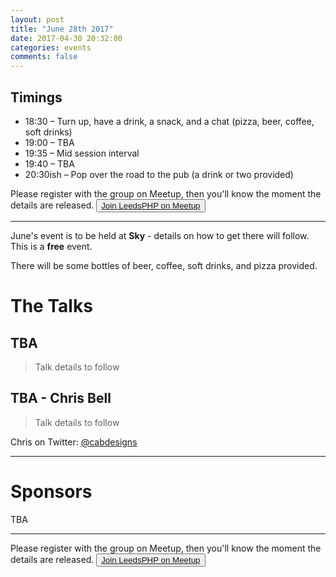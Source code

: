 ```yaml
---
layout: post
title: "June 28th 2017"
date: 2017-04-30 20:32:00
categories: events
comments: false
---
```


## Timings
* 18:30 – Turn up, have a drink, a snack, and a chat (pizza, beer, coffee, soft drinks)
* 19:00 – TBA
* 19:35 – Mid session interval
* 19:40 – TBA
* 20:30ish – Pop over the road to the pub (a drink or two provided)

Please register with the group on Meetup, then you'll know the moment the details are released. <button>[Join LeedsPHP on Meetup](https://www.meetup.com/leedsphp)</button>

<hr/>

June's event is to be held at **Sky** - details on how to get there will follow. This is a **free** event.

There will be some bottles of beer, coffee, soft drinks, and pizza provided. 

# The Talks

## TBA

> Talk details to follow

## TBA - Chris Bell

> Talk details to follow

Chris on Twitter: [@cabdesigns](https://twitter.com/cabdesigns)

<hr/>

# Sponsors

TBA

<hr/>

Please register with the group on Meetup, then you'll know the moment the details are released. <button>[Join LeedsPHP on Meetup](https://www.meetup.com/leedsphp)</button>
